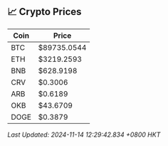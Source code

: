 ## 📈 Crypto Prices

| Coin | Price |
| ---- | ----- |
| BTC | $89735.0544 |
| ETH | $3219.2593 |
| BNB | $628.9198 |
| CRV | $0.3006 |
| ARB | $0.6189 |
| OKB | $43.6709 |
| DOGE | $0.3879 |

_Last Updated: 2024-11-14 12:29:42.834 +0800 HKT_